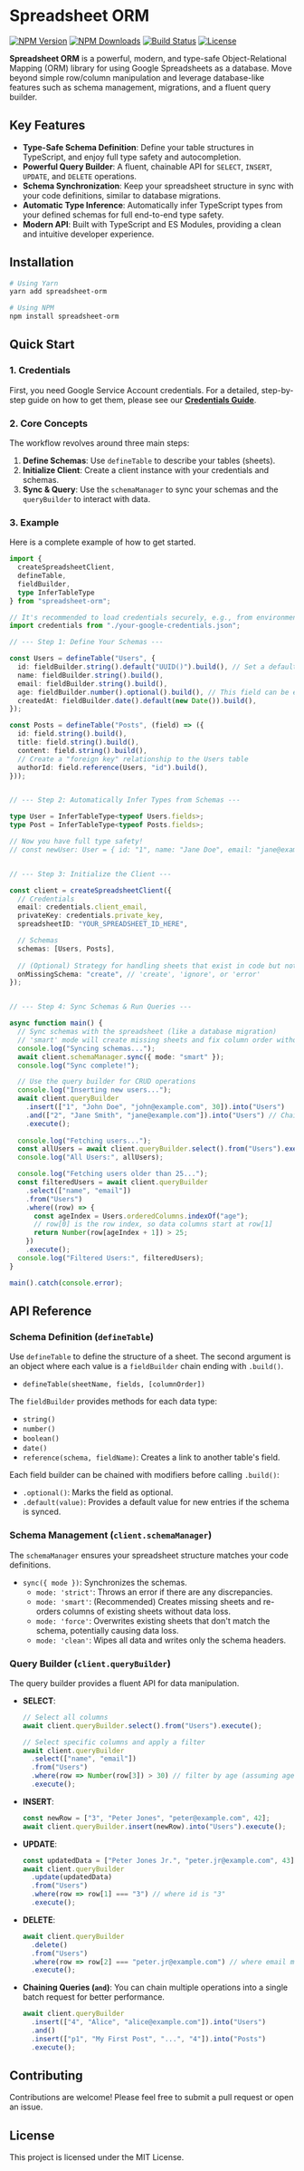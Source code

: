 # Spreadsheet ORM

[![NPM Version](https://img.shields.io/npm/v/spreadsheet-orm.svg)](https://www.npmjs.com/package/spreadsheet-orm)
[![NPM Downloads](https://img.shields.io/npm/dm/spreadsheet-orm.svg)](https://www.npmjs.com/package/spreadsheet-orm)
[![Build Status](https://github.com/codingbotPark/spreadsheet-orm/actions/workflows/node.js.yml/badge.svg)](https://github.com/codingbotPark/spreadsheet-orm/actions/workflows/node.js.yml)
[![License](https://img.shields.io/npm/l/spreadsheet-orm.svg)](https://github.com/codingbotPark/spreadsheet-orm/blob/main/LICENSE)

**Spreadsheet ORM** is a powerful, modern, and type-safe Object-Relational Mapping (ORM) library for using Google Spreadsheets as a database. Move beyond simple row/column manipulation and leverage database-like features such as schema management, migrations, and a fluent query builder.

## Key Features

- **Type-Safe Schema Definition**: Define your table structures in TypeScript, and enjoy full type safety and autocompletion.
- **Powerful Query Builder**: A fluent, chainable API for `SELECT`, `INSERT`, `UPDATE`, and `DELETE` operations.
- **Schema Synchronization**: Keep your spreadsheet structure in sync with your code definitions, similar to database migrations.
- **Automatic Type Inference**: Automatically infer TypeScript types from your defined schemas for full end-to-end type safety.
- **Modern API**: Built with TypeScript and ES Modules, providing a clean and intuitive developer experience.

## Installation

```bash
# Using Yarn
yarn add spreadsheet-orm

# Using NPM
npm install spreadsheet-orm
```

## Quick Start

### 1. Credentials

First, you need Google Service Account credentials. For a detailed, step-by-step guide on how to get them, please see our [**Credentials Guide**](./GUIDE_CREDENTIALS.md).

### 2. Core Concepts

The workflow revolves around three main steps:
1.  **Define Schemas**: Use `defineTable` to describe your tables (sheets).
2.  **Initialize Client**: Create a client instance with your credentials and schemas.
3.  **Sync & Query**: Use the `schemaManager` to sync your schemas and the `queryBuilder` to interact with data.

### 3. Example

Here is a complete example of how to get started.

```typescript
import { 
  createSpreadsheetClient, 
  defineTable, 
  fieldBuilder,
  type InferTableType
} from "spreadsheet-orm";

// It's recommended to load credentials securely, e.g., from environment variables
import credentials from "./your-google-credentials.json";

// --- Step 1: Define Your Schemas ---

const Users = defineTable("Users", {
  id: fieldBuilder.string().default("UUID()").build(), // Set a default value
  name: fieldBuilder.string().build(),
  email: fieldBuilder.string().build(),
  age: fieldBuilder.number().optional().build(), // This field can be empty
  createdAt: fieldBuilder.date().default(new Date()).build(),
});

const Posts = defineTable("Posts", (field) => ({
  id: field.string().build(),
  title: field.string().build(),
  content: field.string().build(),
  // Create a "foreign key" relationship to the Users table
  authorId: field.reference(Users, "id").build(), 
}));


// --- Step 2: Automatically Infer Types from Schemas ---

type User = InferTableType<typeof Users.fields>;
type Post = InferTableType<typeof Posts.fields>;

// Now you have full type safety!
// const newUser: User = { id: "1", name: "Jane Doe", email: "jane@example.com" };


// --- Step 3: Initialize the Client ---

const client = createSpreadsheetClient({
  // Credentials
  email: credentials.client_email,
  privateKey: credentials.private_key,
  spreadsheetID: "YOUR_SPREADSHEET_ID_HERE",

  // Schemas
  schemas: [Users, Posts],
  
  // (Optional) Strategy for handling sheets that exist in code but not in the spreadsheet
  onMissingSchema: "create", // 'create', 'ignore', or 'error'
});


// --- Step 4: Sync Schemas & Run Queries ---

async function main() {
  // Sync schemas with the spreadsheet (like a database migration)
  // 'smart' mode will create missing sheets and fix column order without losing data.
  console.log("Syncing schemas...");
  await client.schemaManager.sync({ mode: "smart" });
  console.log("Sync complete!");

  // Use the query builder for CRUD operations
  console.log("Inserting new users...");
  await client.queryBuilder
    .insert(["1", "John Doe", "john@example.com", 30]).into("Users")
    .and(["2", "Jane Smith", "jane@example.com"]).into("Users") // Chain inserts with and()
    .execute();
  
  console.log("Fetching users...");
  const allUsers = await client.queryBuilder.select().from("Users").execute();
  console.log("All Users:", allUsers);

  console.log("Fetching users older than 25...");
  const filteredUsers = await client.queryBuilder
    .select(["name", "email"])
    .from("Users")
    .where((row) => {
      const ageIndex = Users.orderedColumns.indexOf("age");
      // row[0] is the row index, so data columns start at row[1]
      return Number(row[ageIndex + 1]) > 25; 
    })
    .execute();
  console.log("Filtered Users:", filteredUsers);
}

main().catch(console.error);
```

## API Reference

### Schema Definition (`defineTable`)

Use `defineTable` to define the structure of a sheet. The second argument is an object where each value is a `fieldBuilder` chain ending with `.build()`.

-   `defineTable(sheetName, fields, [columnOrder])`

The `fieldBuilder` provides methods for each data type:
-   `string()`
-   `number()`
-   `boolean()`
-   `date()`
-   `reference(schema, fieldName)`: Creates a link to another table's field.

Each field builder can be chained with modifiers before calling `.build()`:
-   `.optional()`: Marks the field as optional.
-   `.default(value)`: Provides a default value for new entries if the schema is synced.

### Schema Management (`client.schemaManager`)

The `schemaManager` ensures your spreadsheet structure matches your code definitions.

-   `sync({ mode })`: Synchronizes the schemas.
    -   `mode: 'strict'`: Throws an error if there are any discrepancies.
    -   `mode: 'smart'`: (Recommended) Creates missing sheets and re-orders columns of existing sheets without data loss.
    -   `mode: 'force'`: Overwrites existing sheets that don't match the schema, potentially causing data loss.
    -   `mode: 'clean'`: Wipes all data and writes only the schema headers.

### Query Builder (`client.queryBuilder`)

The query builder provides a fluent API for data manipulation.

-   **SELECT**:
    ```typescript
    // Select all columns
    await client.queryBuilder.select().from("Users").execute();

    // Select specific columns and apply a filter
    await client.queryBuilder
      .select(["name", "email"])
      .from("Users")
      .where(row => Number(row[3]) > 30) // filter by age (assuming age is the 3rd column)
      .execute();
    ```

-   **INSERT**:
    ```typescript
    const newRow = ["3", "Peter Jones", "peter@example.com", 42];
    await client.queryBuilder.insert(newRow).into("Users").execute();
    ```

-   **UPDATE**:
    ```typescript
    const updatedData = ["Peter Jones Jr.", "peter.jr@example.com", 43];
    await client.queryBuilder
      .update(updatedData)
      .from("Users")
      .where(row => row[1] === "3") // where id is "3"
      .execute();
    ```

-   **DELETE**:
    ```typescript
    await client.queryBuilder
      .delete()
      .from("Users")
      .where(row => row[2] === "peter.jr@example.com") // where email matches
      .execute();
    ```

-   **Chaining Queries (`and`)**:
    You can chain multiple operations into a single batch request for better performance.
    ```typescript
    await client.queryBuilder
      .insert(["4", "Alice", "alice@example.com"]).into("Users")
      .and()
      .insert(["p1", "My First Post", "...", "4"]).into("Posts")
      .execute();
    ```

## Contributing

Contributions are welcome! Please feel free to submit a pull request or open an issue.

## License

This project is licensed under the MIT License.